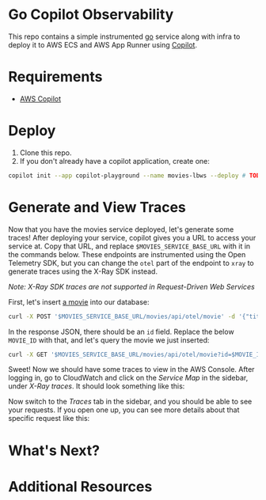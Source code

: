 # Go Copilot Observability
This repo contains a simple instrumented [go](https://go.dev/) service along with infra to deploy it to AWS ECS and AWS App Runner using [Copilot](https://github.com/aws/copilot-cli).

# Requirements
- [AWS Copilot](https://github.com/aws/copilot-cli#installation)

# Deploy
1. Clone this repo.
1. If you don't already have a copilot application, create one:
```bash
copilot init --app copilot-playground --name movies-lbws --deploy # TODO: do i need the type?
```

# Generate and View Traces
Now that you have the movies service deployed, let's generate some traces! After deploying your service, copilot gives you a URL to access your service at. Copy that URL, and replace `$MOVIES_SERVICE_BASE_URL` with it in the commands below.
These endpoints are instrumented using the Open Telemetry SDK, but you can change the `otel` part of the endpoint to `xray` to generate traces using the X-Ray SDK instead.

_Note: X-Ray SDK traces are not supported in Request-Driven Web Services_

First, let's insert [a movie](https://www.imdb.com/title/tt6751668/) into our database:
```bash
curl -X POST '$MOVIES_SERVICE_BASE_URL/movies/api/otel/movie' -d '{"title": "Parasite", "year": 2019}'
```

In the response JSON, there should be an `id` field. Replace the below `MOVIE_ID` with that, and let's query the movie we just inserted:
```bash
curl -X GET '$MOVIES_SERVICE_BASE_URL/movies/api/otel/movie?id=$MOVIE_ID'
```

Sweet! Now we should have some traces to view in the AWS Console. After logging in, go to CloudWatch and click on the _Service Map_ in the sidebar, under _X-Ray traces_. It should look something like this:
<!-- TODO: insert image -->

Now switch to the _Traces_ tab in the sidebar, and you should be able to see your requests. If you open one up, you can see more details about that specific request like this:

# What's Next?

# Additional Resources